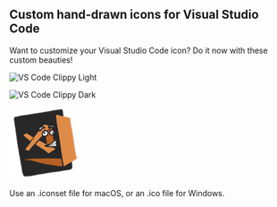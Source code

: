## Custom hand-drawn icons for Visual Studio Code

Want to customize your Visual Studio Code icon? Do it now with these custom beauties!

![VS Code Clippy Light](./vs-code-clippy-light.iconset/icon_128x128.png)

![VS Code Clippy Dark](./vs-code-clippy-dark.iconset/icon_128x128.png)

![VS Code Clippy Orange](./vs-code-clippy-orange.iconset/icon_128x128.png)

Use an .iconset file for macOS, or an .ico file for Windows.